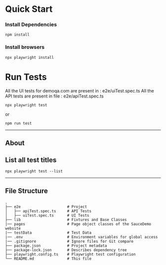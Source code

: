 # Quick Start

### Install Dependencies

`npm install`

### Install browsers

`npx playwright install`

# Run Tests

All the UI tests for demoqa.com are present in : e2e/uiTest.spec.ts
All the API tests are present in file : e2e/apiTest.spec.ts

`npx playwright test`

or

`npm run test`

---


## About

## List all test titles

`npx playwright test --list`

---

## File Structure

    .
    ├── e2e                     # Project
    │   ├── apiTest.spec.ts     # API Tests
    │   ├── uiTest.spec.ts      # UI Tests
    ├── lib                     # Fixtures and Base Classes
    |── pages                   # Page object classes of the SauceDemo website
    |── testData                # Test Data
    |── .env                    # Environment variables for global access
    |── .gitignore              # Ignore files for Git compare
    ├── package.json            # Project metadata
    ├── package-lock.json       # Describes dependency tree
    ├── playwright.config.ts    # Playwright test configuration
    └── README.md               # This file

